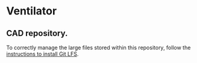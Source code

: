Ventilator
==========

## CAD repository.
To correctly manage the large files stored within this repository, follow the [instructions to install Git LFS][1].


[1]: https://help.github.com/en/articles/installing-git-large-file-storage